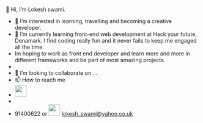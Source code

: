 👋 Hi, I’m Lokesh swami. 
- 👀 I’m interested in learning, travelling and becoming a creative developer.
- 🌱 I’m currently learning front-end web development at Hack your futute, Denamark. I find coding really fun and it never fails to keep me engaged all the time. 
- Im hoping to work as front end developer and learn more and more in different frameworks and be part of most amazing projects.
- 
-  💞️ I’m looking to collaborate on ...
- 📫 How to reach me
- <a href="http://www.linkedin.com/in/lokesh-swami-a28515ba"><img src="https://sguru.org/wp-content/uploads/2018/02/linkedin-logo-hd-png-3.png" width="30px"></a>
- 
-   91400622 or
<img src="https://www.thewellproject.org/sites/default/files/media/email%20logo.jpg" width="30px"> lokesh_swami@yahoo.co.uk 


<!---
Lokesh-sw/Lokesh-sw is a ✨ special ✨ repository because its `README.md` (this file) appears on your GitHub profile.
You can click the Preview link to take a look at your changes.
--->

